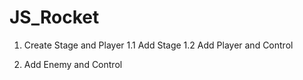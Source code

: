 # JS_Rocket
1. Create Stage and Player
1.1 Add Stage
1.2 Add Player and Control

2. Add Enemy and Control
